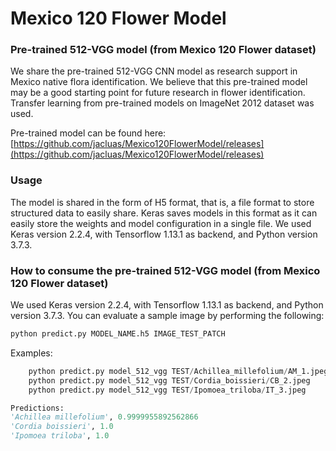 # Mexico 120 Flower Model
### Pre-trained 512-VGG model (from Mexico 120 Flower dataset)

We share the pre-trained 512-VGG CNN model as research support in Mexico native flora identification. We believe that this pre-trained model may be a good starting point for future research in flower identification. Transfer learning from pre-trained models on ImageNet 2012 dataset was used.

Pre-trained model can be found here: [https://github.com/jacluas/Mexico120FlowerModel/releases](https://github.com/jacluas/Mexico120FlowerModel/releases)


### Usage

The model is shared in the form of H5 format, that is, a file format to store structured data to easily share. Keras saves models in this format as it can easily store the weights and model configuration in a single file. We used Keras version 2.2.4, with Tensorflow 1.13.1 as backend, and Python version 3.7.3.



### How to consume the pre-trained 512-VGG model (from Mexico 120 Flower dataset)

We used Keras version 2.2.4, with Tensorflow 1.13.1 as backend, and Python version 3.7.3.
You can evaluate a sample image by performing the following:

```python
python predict.py MODEL_NAME.h5 IMAGE_TEST_PATCH
```

Examples:
```python
	python predict.py model_512_vgg TEST/Achillea_millefolium/AM_1.jpeg
	python predict.py model_512_vgg TEST/Cordia_boissieri/CB_2.jpeg
	python predict.py model_512_vgg TEST/Ipomoea_triloba/IT_3.jpeg
```

```python
Predictions:
'Achillea millefolium',	0.9999955892562866
'Cordia boissieri', 1.0
'Ipomoea triloba', 1.0
```
